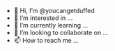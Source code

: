 - 👋 Hi, I’m @youcangetduffed
- 👀 I’m interested in ...
- 🌱 I’m currently learning ...
- 💞️ I’m looking to collaborate on ...
- 📫 How to reach me ...

<!---
youcangetduffed/youcangetduffed is a ✨ special ✨ repository because its `README.md` (this file) appears on your GitHub profile.
You can click the Preview link to take a look at your changes.
--->

